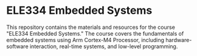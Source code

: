 # ELE334 Embedded Systems

This repository contains the materials and resources for the course "ELE334 Embedded Systems." The course covers the fundamentals of embedded systems using Arm Cortex-M4 Processor, including hardware-software interaction, real-time systems, and low-level programming.

